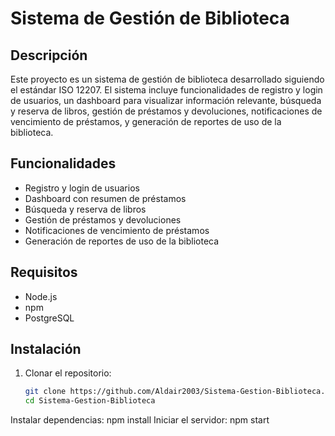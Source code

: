 # Sistema de Gestión de Biblioteca

## Descripción
Este proyecto es un sistema de gestión de biblioteca desarrollado siguiendo el estándar ISO 12207. El sistema incluye funcionalidades de registro y login de usuarios, un dashboard para visualizar información relevante, búsqueda y reserva de libros, gestión de préstamos y devoluciones, notificaciones de vencimiento de préstamos, y generación de reportes de uso de la biblioteca.

## Funcionalidades
- Registro y login de usuarios
- Dashboard con resumen de préstamos
- Búsqueda y reserva de libros
- Gestión de préstamos y devoluciones
- Notificaciones de vencimiento de préstamos
- Generación de reportes de uso de la biblioteca

## Requisitos
- Node.js
- npm
- PostgreSQL

## Instalación
1. Clonar el repositorio:
   ```sh
   git clone https://github.com/Aldair2003/Sistema-Gestion-Biblioteca.git
   cd Sistema-Gestion-Biblioteca
Instalar dependencias:
npm install
Iniciar el servidor:
npm start
